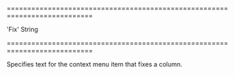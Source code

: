 <!--**
/*-------------------------------------------
    Auto-generated file. Do not modify.
-------------------------------------------

**-->
===========================================================================
<!--default-->'Fix'<!--/default-->
<!--type-->String<!--/type-->
===========================================================================

<!--shortDescription-->
Specifies text for the context menu item that fixes a column.
<!--/shortDescription-->

<!--fullDescription-->

<!--/fullDescription-->
